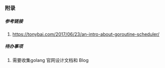 ### 附录
##### 参考链接
1. https://tonybai.com/2017/06/23/an-intro-about-goroutine-scheduler/

##### 待办事项
1. 需要收集golang 官网设计文档和 Blog
